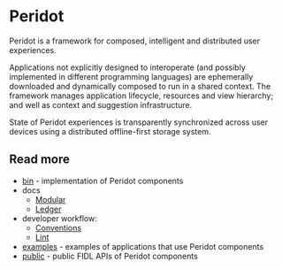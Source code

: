 # Peridot

Peridot is a framework for composed, intelligent and distributed user
experiences.

Applications not explicitly designed to interoperate (and possibly implemented
in different programming languages) are ephemerally downloaded and dynamically
composed to run in a shared context. The framework manages application
lifecycle, resources and view hierarchy; and well as context and suggestion
infrastructure.

State of Peridot experiences is transparently synchronized across user devices
using a distributed offline-first storage system.


## Read more

 - [bin](bin) - implementation of Peridot components
 - docs
   - [Modular](docs/modular)
   - [Ledger](docs/ledger)
 - developer workflow:
   - [Conventions](docs/conventions.md)
   - [Lint](docs/lint.md)
 - [examples](examples) - examples of applications that use Peridot components
 - [public](public) - public FIDL APIs of Peridot components

